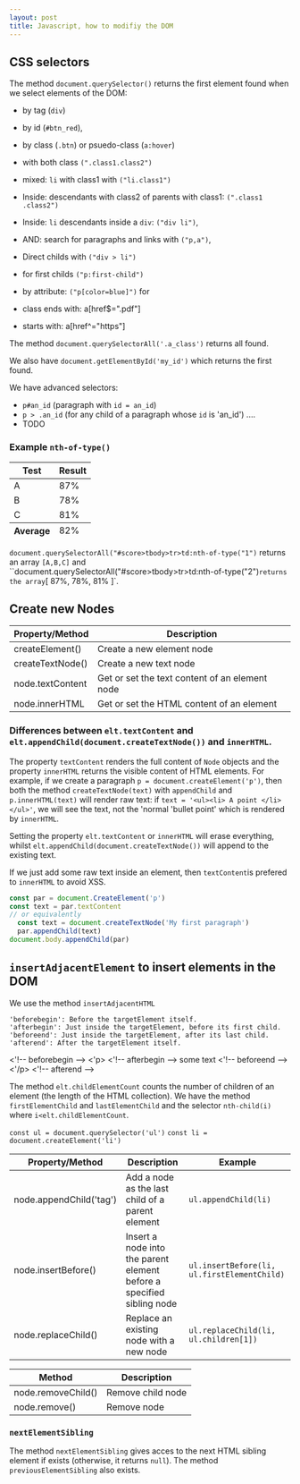 ```yaml
---
layout: post
title: Javascript, how to modifiy the DOM
---
```


## CSS selectors

The method `document.querySelector()` returns the first element found when we select elements of the DOM:
- by tag (`div`)
- by id (`#btn_red`),
- by class (`.btn`)  or psuedo-class (`a:hover`)
- with both class `(".class1.class2")`
- mixed: `li` with class1 with `("li.class1")`
- Inside: descendants with class2 of parents with class1:  `(".class1 .class2")`
- Inside: `li` descendants inside a `div`: `("div li")`,
- AND: search for paragraphs and  links with `("p,a")`,
- Direct childs with `("div > li")`
- for first childs `("p:first-child")`

- by attribute: `("p[color=blue]")` for  <p style="color:blue;">
- class ends with:  a[href$=".pdf"]
 - starts with: a[href^="https"]

The method `document.querySelectorAll('.a_class')` returns all found.

We also have `document.getElementById('my_id')` which returns the first found.

We have advanced selectors:
- `p#an_id`   (paragraph with `id = an_id`)
- `p > .an_id` (for any child of a paragraph whose `id`  is 'an_id') .... 
- TODO

### Example `nth-of-type()`
<table id="score">
  <thead>
    <tr>
      <th>Test
      <th>Result
  <tfoot>
    <tr>
      <th>Average
      <td>82%
  <tbody>
    <tr>
      <td>A
      <td>87%
    <tr>
      <td>B
      <td>78%
    <tr>
      <td>C
      <td>81%
</table>

`document.querySelectorAll("#score>tbody>tr>td:nth-of-type("1")` returns an array `[A,B,C]` and ``document.querySelectorAll("#score>tbody>tr>td:nth-of-type("2")` returns the array `[ 87%, 78%, 81% ]`.


## Create new Nodes

Property/Method  |	Description
-----------------|---------------
createElement() |	Create a new element node
createTextNode() |	Create a new text node
node.textContent | 	Get or set the text content of an element node
node.innerHTML |	Get or set the HTML content of an element

### Differences between `elt.textContent` and `elt.appendChild(document.createTextNode())` and `innerHTML`.

The property `textContent` renders the full content of `Node` objects and the property `innerHTML` returns the visible content of HTML elements. For example, if we create a paragraph `p = document.createElement('p')`, then both the method `createTextNode(text)` with `appendChild`  and `p.innerHTML(text)` will render raw text: if  `text = '<ul><li> A point </li></ul>'`, we will see the text, not the 'normal 'bullet point' which is rendered by `innerHTML`.

Setting the property `elt.textContent` or `innerHTML` will erase everything, whilst `elt.appendChild(document.createTextNode())` will append to the existing text. 

If we just add some raw text inside an element, then `textContent`is prefered to `innerHTML` to avoid XSS.

```javascript
const par = document.CreateElement('p')
const text = par.textContent
// or equivalently
  const text = document.createTextNode('My first paragraph')
  par.appendChild(text)
document.body.appendChild(par)

```

## `insertAdjacentElement` to insert elements in the DOM

We use the method `insertAdjacentHTML`

    'beforebegin': Before the targetElement itself.
    'afterbegin': Just inside the targetElement, before its first child.
    'beforeend': Just inside the targetElement, after its last child.
    'afterend': After the targetElement itself.
    
<'!-- beforebegin -->
<'p>
<'!-- afterbegin -->
  some text
<'!-- beforeend -->
<'/p>
<'!-- afterend -->

The method `elt.childElementCount`  counts the number of children  of an element (the length of the  HTML collection). We have the method `firstElementChild`  and `lastElementChild` and the selector `nth-child(i)` where `i<elt.childElementCount`.


`const ul = document.querySelector('ul')`
`const li = document.createElement('li')`

Property/Method |	Description | Example
----------------|-------------|--------
node.appendChild('tag') |	Add a node as the last child of a parent element | `ul.appendChild(li)`
node.insertBefore() |	Insert a node into the parent element before a specified sibling node | `ul.insertBefore(li, ul.firstElementChild)`
node.replaceChild() |	Replace an existing node with a new node | `ul.replaceChild(li, ul.children[1])`


Method |	Description
-------|-----------
node.removeChild() | 	Remove child node
node.remove() |	Remove node

### `nextElementSibling`
The method `nextElementSibling`   gives acces to the next  HTML sibling element if exists (otherwise, it returns `null`). The method `previousElementSibling`  also exists.
